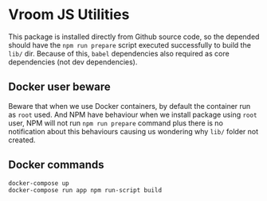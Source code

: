 # Vroom JS Utilities

This package is installed directly from Github source code, so the depended should have the `npm run prepare` 
script executed successfully to build the `lib/` dir. Because of this, `babel` dependencies also required as
core dependencies (not dev dependencies).

## Docker user beware

Beware that when we use Docker containers, by default the container run as `root` used. And NPM have behaviour
when we install package using `root` user, NPM will not run `npm run prepare` command plus there is no
notification about this behaviours causing us wondering why `lib/` folder not created.

## Docker commands

```shell script
docker-compose up
docker-compose run app npm run-script build
```
